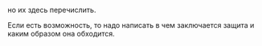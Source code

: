 но их здесь перечислить.

Если есть возможность, то надо написать в чем заключается защита и каким образом она обходится.
